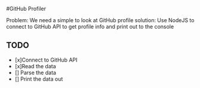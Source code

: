 #GitHub Profiler

Problem: We need a simple to look at GitHub profile
solution: Use NodeJS to connect to GitHub API to 
get profile info and print out to the console

## TODO

*  [x]Connect to GitHub API
*  [x]Read the data
*	[] Parse the data
* 	[] Print the data out